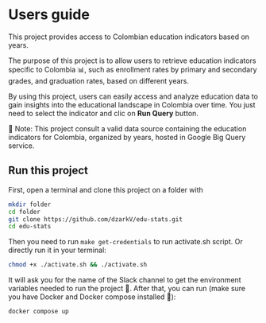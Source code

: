 # Users guide

This project provides access to Colombian education indicators based on years.

The purpose of this project is to allow users to retrieve education indicators specific to Colombia :bar_chart:, such as enrollment rates by primary and secondary grades, and graduation rates, based on different years.

By using this project, users can easily access and analyze education data to gain insights into the educational landscape in Colombia over time. You just need to select the indicator and clic on **Run Query** button.

:notebook_with_decorative_cover: Note: This project consult a valid data source containing the education indicators for Colombia, organized by years, hosted in Google Big Query service.

## Run this project

First, open a terminal and clone this project on a folder with 

```bash
mkdir folder
cd folder
git clone https://github.com/dzarkV/edu-stats.git
cd edu-stats 
```

Then you need to run `make get-credentials` to run activate.sh script. Or directly run it in your terminal:

```bash 
chmod +x ./activate.sh && ./activate.sh
```

It will ask you for the name of the Slack channel to get the environment variables needed to run the project :closed_lock_with_key:. 
After that, you can run (make sure you have Docker and Docker compose installed :whale2:):

```bash
docker compose up
```